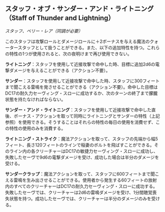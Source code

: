 ## スタッフ・オブ・サンダー・アンド・ライトニング（Staff of Thunder and Lightning）
*スタッフ、ベリー・レア（同調が必要）*

このスタッフは攻撃ロールとダメージロールに＋2ボーナスを与える魔法のクォータースタッフとして扱うことができる。また、以下の追加特性を持つ。これらの特性の1つが使用されると、次の夜明けまで再び使用できない。

**ライトニング**：スタッフを使用して近接攻撃で命中した時、目標に追加2d6の電撃ダメージを与えることができる（アクション不要）。

**サンダー**：スタッフを使用して近接攻撃で命中した時、スタッフに300フィートまで聞こえる雷鳴を発させることができる（アクション不要）。命中した目標はDC17の耐久力セーヴィング・スローに成功するか、次のターンの終了まで朦朧状態を持たなければならない。

**サンダー・アンド・ライトニング**：スタッフを使用して近接攻撃で命中した直後、ボーナス・アクションを取って同時にライトニングとサンダーの特性（上記参照）を使用できる。そうすることはそれらの特性の毎日の使用を消費せず、この特性の使用のみを消費する。

**ライトニング・ストライク**：魔法アクションを取って、スタッフの先端から幅5フィート、長さ120フィートのラインで稲妻のボルトを飛ばすことができる。そのライン内の各クリーチャーはDC17の敏捷力セーヴィング・スローに成功し、失敗したセーヴで9d6の電撃ダメージを受け、成功した場合は半分のダメージを受ける。

**サンダークラップ**：魔法アクションを取って、スタッフに600フィートまで聞こえる雷鳴を生み出させることができる。使用者から発生する60フィートの放射内のすべてのクリーチャーはDC17の耐久力セーヴィング・スローに成功する。失敗したセーヴでは、クリーチャーは2d6の雷鳴ダメージを受け、1分間聴覚喪失状態を持つ。成功したセーヴでは、クリーチャーは半分のダメージのみを受ける。
